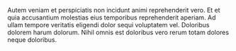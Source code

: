 Autem veniam et perspiciatis non incidunt animi reprehenderit vero. Et et quia accusantium molestias eius temporibus reprehenderit aperiam. Ad ullam tempore veritatis eligendi dolor sequi voluptatem vel. Doloribus dolorem harum dolorum. Nihil omnis est doloribus vero rerum totam dolores neque doloribus.